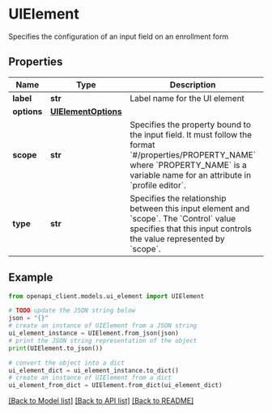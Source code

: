 # UIElement

Specifies the configuration of an input field on an enrollment form

## Properties

Name | Type | Description | Notes
------------ | ------------- | ------------- | -------------
**label** | **str** | Label name for the UI element | [optional] 
**options** | [**UIElementOptions**](UIElementOptions.md) |  | [optional] 
**scope** | **str** | Specifies the property bound to the input field. It must follow the format &#x60;#/properties/PROPERTY_NAME&#x60; where &#x60;PROPERTY_NAME&#x60; is a variable name for an attribute in &#x60;profile editor&#x60;. | [optional] 
**type** | **str** | Specifies the relationship between this input element and &#x60;scope&#x60;. The &#x60;Control&#x60; value specifies that this input controls the value represented by &#x60;scope&#x60;. | [optional] 

## Example

```python
from openapi_client.models.ui_element import UIElement

# TODO update the JSON string below
json = "{}"
# create an instance of UIElement from a JSON string
ui_element_instance = UIElement.from_json(json)
# print the JSON string representation of the object
print(UIElement.to_json())

# convert the object into a dict
ui_element_dict = ui_element_instance.to_dict()
# create an instance of UIElement from a dict
ui_element_from_dict = UIElement.from_dict(ui_element_dict)
```
[[Back to Model list]](../README.md#documentation-for-models) [[Back to API list]](../README.md#documentation-for-api-endpoints) [[Back to README]](../README.md)


